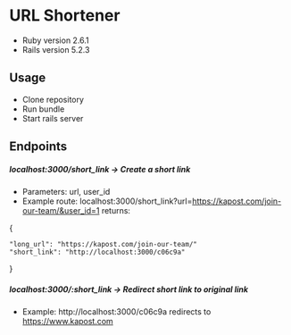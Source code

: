 # URL Shortener

- Ruby version 2.6.1
- Rails version 5.2.3

## Usage
- Clone repository
- Run bundle
- Start rails server

## Endpoints
##### localhost:3000/short_link  -> Create a short link
- Parameters: url, user_id
- Example route: localhost:3000/short_link?url=https://kapost.com/join-our-team/&user_id=1
returns:

{

    "long_url": "https://kapost.com/join-our-team/"
    "short_link": "http://localhost:3000/c06c9a"

}

##### localhost:3000/:short_link -> Redirect short link to original link
- Example: http://localhost:3000/c06c9a redirects to https://www.kapost.com
